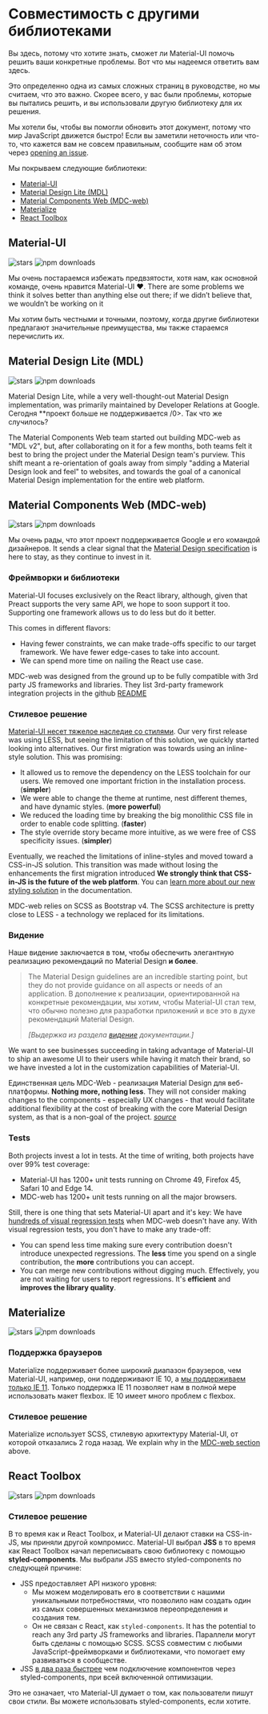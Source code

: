 # Совместимость с другими библиотеками

<p class="description">Вы здесь, потому что хотите знать, сможет ли Material-UI помочь решить ваши конкретные проблемы. Вот что мы надеемся ответить вам здесь.</p>

Это определенно одна из самых сложных страниц в руководстве, но мы считаем, что это важно. Скорее всего, у вас были проблемы, которые вы пытались решить, и вы использовали другую библиотеку для их решения.

Мы хотели бы, чтобы вы помогли обновить этот документ, потому что мир JavaScript движется быстро! Если вы заметили неточность или что-то, что кажется вам не совсем правильным, сообщите нам об этом через [opening an issue](https://github.com/mui-org/material-ui/issues/new?title=[docs]+Inaccuracy+in+comparison+guide).

Мы покрываем следующие библиотеки:

- [Material-UI](#material-ui)
- [Material Design Lite (MDL)](#material-design-lite-mdl)
- [Material Components Web (MDC-web)](#material-components-web-mdc-web)
- [Materialize](#materialize)
- [React Toolbox](#react-toolbox)

## Material-UI

![stars](https://img.shields.io/github/stars/mui-org/material-ui.svg?style=social&label=Stars) ![npm downloads](https://img.shields.io/npm/dm/@material-ui/core.svg)

Мы очень постараемся избежать предвзятости, хотя нам, как основной команде, очень нравится Material-UI ❤️. There are some problems we think it solves better than anything else out there; if we didn’t believe that, we wouldn’t be working on it 

Мы хотим быть честными и точными, поэтому, когда другие библиотеки предлагают значительные преимущества, мы также стараемся перечислить их.

## Material Design Lite (MDL)

![stars](https://img.shields.io/github/stars/google/material-design-lite.svg?style=social&label=Stars) ![npm downloads](https://img.shields.io/npm/dm/material-design-lite.svg)

Material Design Lite, while a very well-thought-out Material Design implementation, was primarily maintained by Developer Relations at Google. Сегодня **проект больше не поддерживается /0>. Так что же случилось?</p> 

The Material Components Web team started out building MDC-web as "MDL v2", but, after collaborating on it for a few months, both teams felt it best to bring the project under the Material Design team's purview. This shift meant a re-orientation of goals away from simply "adding a Material Design look and feel" to websites, and towards the goal of a canonical Material Design implementation for the entire web platform.

## Material Components Web (MDC-web)

![stars](https://img.shields.io/github/stars/material-components/material-components-web.svg?style=social&label=Stars) ![npm downloads](https://img.shields.io/npm/dm/material-components-web.svg)

Мы очень рады, что этот проект поддерживается Google и его командой дизайнеров. It sends a clear signal that the [Material Design specification](https://material.io/design/) is here to stay, as they continue to invest in it.

### Фреймворки и библиотеки

Material-UI focuses exclusively on the React library, although, given that Preact supports the very same API, we hope to soon support it too. Supporting one framework allows us to do less but do it better.

This comes in different flavors:

- Having fewer constraints, we can make trade-offs specific to our target framework. We have fewer edge-cases to take into account.
- We can spend more time on nailing the React use case.

MDC-web was designed from the ground up to be fully compatible with 3rd party JS frameworks and libraries. They list 3rd-party framework integration projects in the github [README](https://github.com/material-components/material-components-web/#material-components-for-the-web)

### Стилевое решение

[Material-UI несет тяжелое наследие со стилями](https://github.com/oliviertassinari/a-journey-toward-better-style). Our very first release was using LESS, but seeing the limitation of this solution, we quickly started looking into alternatives. Our first migration was towards using an inline-style solution. This was promising:

- It allowed us to remove the dependency on the LESS toolchain for our users. We removed one important friction in the installation process. (**simpler**)
- We were able to change the theme at runtime, nest different themes, and have dynamic styles. (**more powerful**)
- We reduced the loading time by breaking the big monolithic CSS file in order to enable code splitting. (**faster**)
- The style override story became more intuitive, as we were free of CSS specificity issues. (**simpler**)

Eventually, we reached the limitations of inline-styles and moved toward a CSS-in-JS solution. This transition was made without losing the enhancements the first migration introduced **We strongly think that CSS-in-JS is the future of the web platform**. You can [learn more about our new styling solution](/customization/css-in-js/) in the documentation.

MDC-web relies on SCSS as Bootstrap v4. The SCSS architecture is pretty close to LESS - a technology we replaced for its limitations.

### Видение

Наше видение заключается в том, чтобы обеспечить элегантную реализацию рекомендаций по Material Design **и более**.

> The Material Design guidelines are an incredible starting point, but they do not provide guidance on all aspects or needs of an application. В дополнение к реализации, ориентированной на конкретные рекомендации, мы хотим, чтобы Material-UI стал тем, что обычно полезно для разработки приложений и все это в духе рекомендаций Material Design.
> 
> *[Выдержка из раздела [видение](/discover-more/vision/) документации.]*

We want to see businesses succeeding in taking advantage of Material-UI to ship an awesome UI to their users while having it match their brand, so we have invested a lot in the customization capabilities of Material-UI.

Единственная цель MDC-Web - реализация Material Design для веб-платформы. **Nothing more, nothing less**. They will not consider making changes to the components - especially UX changes - that would facilitate additional flexibility at the cost of breaking with the core Material Design system, as that is a non-goal of the project. *[source](https://github.com/mui-org/material-ui/issues/6799#issuecomment-299925174)*

### Tests

Both projects invest a lot in tests. At the time of writing, both projects have over 99% test coverage:

- Material-UI has 1200+ unit tests running on Chrome 49, Firefox 45, Safari 10 and Edge 14.
- MDC-web has 1200+ unit tests running on all the major browsers.

Still, there is one thing that sets Material-UI apart and it's key: We have [hundreds of visual regression tests](https://www.argos-ci.com/mui-org/material-ui) when MDC-web doesn't have any. With visual regression tests, you don't have to make any trade-off:

- You can spend less time making sure every contribution doesn't introduce unexpected regressions. The **less** time you spend on a single contribution, the **more** contributions you can accept.
- You can merge new contributions without digging much. Effectively, you are not waiting for users to report regressions. It's **efficient** and **improves the library quality**.

## Materialize

![stars](https://img.shields.io/github/stars/Dogfalo/materialize.svg?style=social&label=Stars) ![npm downloads](https://img.shields.io/npm/dm/materialize-css.svg)

### Поддержка браузеров

Materialize поддерживает более широкий диапазон браузеров, чем Material-UI, например, они поддерживают IE 10, а [мы поддерживаем только IE 11](/getting-started/supported-platforms/). Только поддержка IE 11 позволяет нам в полной мере использовать макет flexbox. IE 10 имеет много проблем с flexbox.

### Стилевое решение

Materialize использует SCSS, стилевую архитектуру Material-UI, от которой отказались 2 года назад. We explain why in the [MDC-web section](#styling-solution) above.

## React Toolbox

![stars](https://img.shields.io/github/stars/react-toolbox/react-toolbox.svg?style=social&label=Stars) ![npm downloads](https://img.shields.io/npm/dm/react-toolbox.svg)

### Стилевое решение

В то время как и React Toolbox, и Material-UI делают ставки на CSS-in-JS, мы приняли другой компромисс. Material-UI выбрал **JSS** в то время как React Toolbox начал переписывать свою библиотеку с помощью **styled-components**. Мы выбрали JSS вместо styled-components по следующей причине:

- JSS предоставляет API низкого уровня: 
  - Мы можем моделировать его в соответствии с нашими уникальными потребностями, что позволило нам создать один из самых совершенных механизмов переопределения и создания тем.
  - Он не связан с React, как `styled-components`. It has the potential to reach any 3rd party JS frameworks and libraries. Параллели могут быть сделаны с помощью SCSS. SCSS совместим с любыми JavaScript-фреймворками и библиотеками, что помогает ему развиваться в сообществе.
- JSS [в два раза быстрее](https://github.com/A-gambit/CSS-IN-JS-Benchmarks/blob/master/RESULT.md) чем подключение компонентов через styled-components, при всей включенной оптимизации.

Это не означает, что Material-UI думает о том, как пользователи пишут свои стили. Вы можете использовать styled-components, если хотите.